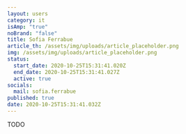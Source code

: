 ```yaml
---
layout: users
category: it
isAmp: "true"
noBrand: "false"
title: Sofia Ferrabue
article_th: /assets/img/uploads/article_placeholder.png
img: /assets/img/uploads/article_placeholder.png
status:
  start_date: 2020-10-25T15:31:41.020Z
  end_date: 2020-10-25T15:31:41.027Z
  active: true
socials:
  mail: sofia.ferrabue
published: true
date: 2020-10-25T15:31:41.032Z
---
```

TODO
